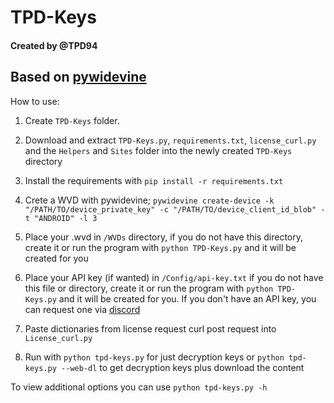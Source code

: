 # TPD-Keys
#### Created by @TPD94

## Based on [pywidevine](https://cdm-project.com/Decryption-Tools/pywidevine "pywidevine")

How to use:
1. Create `TPD-Keys` folder.

2. Download and extract `TPD-Keys.py`, `requirements.txt`, `license_curl.py` and the `Helpers` and `Sites` folder into the newly created `TPD-Keys` directory

3. Install the requirements with `pip install -r requirements.txt`

4. Crete a WVD with pywidevine; `pywidevine create-device -k "/PATH/TO/device_private_key" -c "/PATH/TO/device_client_id_blob" -t "ANDROID" -l 3`

5. Place your .wvd in `/WVDs` directory, if you do not have this directory, create it or run the program with `python TPD-Keys.py` and it will be created for you

6. Place your API key (if wanted) in `/Config/api-key.txt` if you do not have this file or directory, create it or run the program with `python TPD-Keys.py` and it will be created for you. If you don't have an API key, you can request one via [discord](https://discord.gg/cdrm-project "CDRM-Project")

7. Paste dictionaries from license request curl post request into `License_curl.py`

8. Run with `python tpd-keys.py` for just decryption keys or `python tpd-keys.py --web-dl` to get decryption keys plus download the content 

To view additional options you can use `python tpd-keys.py -h`